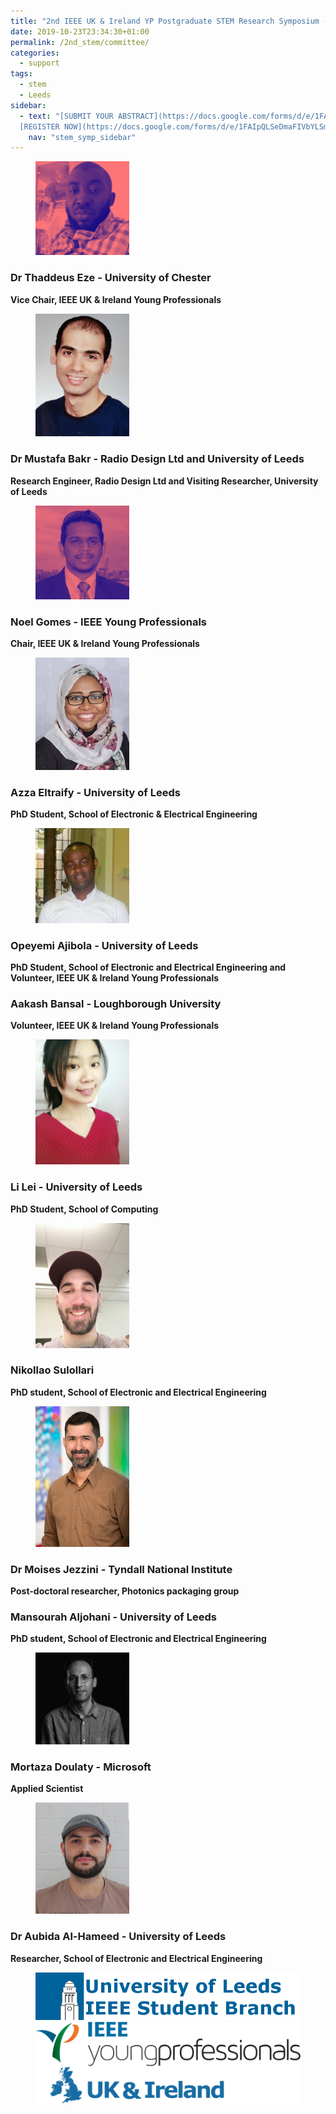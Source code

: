 ```yaml
---
title: "2nd IEEE UK & Ireland YP Postgraduate STEM Research Symposium - Committee"
date: 2019-10-23T23:34:30+01:00
permalink: /2nd_stem/committee/
categories:
  - support
tags:
  - stem
  - Leeds
sidebar:
  - text: "[SUBMIT YOUR ABSTRACT](https://docs.google.com/forms/d/e/1FAIpQLScc-PwLXCjWlXFSW3gZV38aU1iiRDb0zHMwfKTZcZL6QXGXgQ/viewform){: .btn .btn--success}
  [REGISTER NOW](https://docs.google.com/forms/d/e/1FAIpQLSeDmaFIVbYLSmBbvkKWVVyZtRapcTI0aO_75W6BwDnofLv9Dg/viewform){: .btn .btn--success}"
    nav: "stem_symp_sidebar"
---
```


<figure>
	<img src="/assets/images/stem_leeds_2019/Pic_thaddeus.jpg" style="max-width:150px">
</figure>

### Dr Thaddeus Eze - University of Chester
**Vice Chair, IEEE UK & Ireland Young Professionals**

<figure>
	<img src="/assets/images/stem_leeds_2019/Pic_bakr.PNG" style="max-width:150px">
</figure>

### Dr Mustafa Bakr - Radio Design Ltd and University of Leeds
**Research Engineer, Radio Design Ltd and Visiting Researcher, University of Leeds**
 
<figure>
	<img src="/assets/images/stem_leeds_2019/Pic_noel.jpg" style="max-width:150px">
</figure>

### Noel Gomes - IEEE Young Professionals
**Chair, IEEE UK & Ireland Young Professionals**
 
<figure>
	<img src="/assets/images/stem_leeds_2019/Pic_Azza.jpg" style="max-width:150px">
</figure>

### Azza Eltraify - University of Leeds
**PhD Student, School of Electronic & Electrical Engineering**

<figure>
	<img src="/assets/images/stem_leeds_2019/Pic_Opeyemi.jpg" style="max-width:150px">
</figure>

### Opeyemi Ajibola - University of Leeds
**PhD Student, School of Electronic and Electrical Engineering and Volunteer, IEEE UK & Ireland Young Professionals**

### Aakash Bansal - Loughborough University
**Volunteer, IEEE UK & Ireland Young Professionals**

<figure>
	<img src="/assets/images/stem_leeds_2019/Pic_Li Lei.jpg" style="max-width:150px">
</figure>

### Li Lei - University of Leeds
**PhD Student, School of Computing**

<figure>
	<img src="/assets/images/stem_leeds_2019/Pic_Nikollao.jpg" style="max-width:150px">
</figure>

### Nikollao Sulollari
**PhD student, School of Electronic and Electrical Engineering**

<figure>
	<img src="/assets/images/stem_leeds_2019/M Jezzini 2.jpg" style="max-width:150px">
</figure>

### Dr Moises Jezzini - Tyndall National Institute
**Post-doctoral researcher, Photonics packaging group**

### Mansourah Aljohani - University of Leeds
**PhD student, School of Electronic and Electrical Engineering**

<figure>
	<img src="/assets/images/stem_leeds_2019/Pic_Morrie.jpeg" style="max-width:150px">
</figure>

### Mortaza Doulaty - Microsoft
**Applied Scientist**

<figure>
	<img src="/assets/images/stem_leeds_2019/Pic_Aubida.png" style="max-width:150px">
</figure>

### Dr Aubida Al-Hameed - University of Leeds
**Researcher, School of Electronic and Electrical Engineering**

<figure class="half">
	<img src="/assets/images/stem_leeds_2019/UniLeeds-SB-Logo-1.png">
	<img src="/assets/images/IEEE_UK-Ireland_YP_Logo_RGB_Horz-1.png">
</figure>
